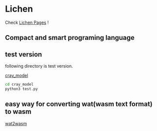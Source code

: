 # Lichen

Check [Lichen Pages](https://tom-game-project.github.io/Lichen/) !

## Compact and smart programing language

## test version

following directory is test version.

[cray_model](/clay_model/)

```bash
cd cray_model
python3 test.py
```

## easy way for converting wat(wasm text format) to wasm

[wat2wasm](https://webassembly.github.io/wabt/demo/wat2wasm/)
